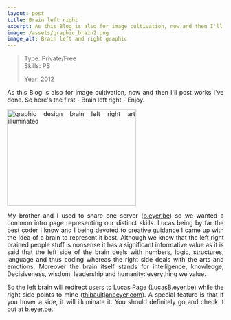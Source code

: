 ```yaml
---
layout: post
title: Brain left right
excerpt: As this Blog is also for image cultivation, now and then I'll post
image: /assets/graphic_brain2.png
image_alt: Brain left and right graphic
---
```


<blockquote>Type: Private/Free<br />
Skills: PS</p>
<p>Year: 2012</p></blockquote>
<p style="text-align: justify;">As this Blog is also for image cultivation, now and then I'll post works I've done. So here's the first - Brain left right - Enjoy.</p>
<p style="text-align: justify;"><a href="http://blog.thibaultjanbeyer.com/wp-content/uploads/2014/03/graphic_brain2.png"><img class=" size-medium wp-image-84 aligncenter" src="{{ site.baseurl }}/assets/graphic_brain2-300x225.png" alt="graphic design brain left right art illuminated" width="300" height="225" /></a></p>
<p style="text-align: justify;">My brother and I used to share one server (<a href="http://b.eyer.be/" target="_blank">b.eyer.be</a>) so we wanted a common intro page representing our distinct skills. Lucas being by far the best coder I know and I being devoted to creative guidance I came up with the Idea of a brain to represent it best. Although we know that the left right brained people stuff is nonsense it has a significant informative value as it is said that the left side of the brain deals with numbers, logic, structures, language and thus coding whereas the right side deals with the arts and emotions. Moreover the brain itself stands for intelligence, knowledge, Decisiveness, wisdom, leadership and humanity: everything we value.</p>
<p style="text-align: justify;">So the left brain will redirect users to Lucas Page (<a href="http://work.creativemate.net/works/LucasB.eyer.be" target="_blank">LucasB.eyer.be</a>) while the right side points to mine (<a href="http://thibaultjanbeyer.com">thibaultjanbeyer.com</a>). A special feature is that if you hover a side, it will illuminate it. You should definitely go and check it out at <a href="http://b.eyer.be/" target="_blank">b.eyer.be</a>.</p>
